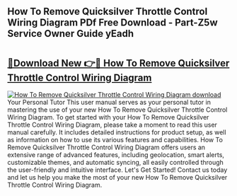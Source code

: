 ## How To Remove Quicksilver Throttle Control Wiring Diagram PDf Free Download - Part-Z5w Service Owner Guide yEadh

# <h2><a href="http://dfquv1.blite.top/?on=How+To+Remove+Quicksilver+Throttle+Control+Wiring+Diagram">🔗Download New 👉🔴 How To Remove Quicksilver Throttle Control Wiring Diagram</a></h2>

[![How To Remove Quicksilver Throttle Control Wiring Diagram download](https://i.imgur.com/lujVjoI.png)](http://dfquv1.blite.top/?on=How+To+Remove+Quicksilver+Throttle+Control+Wiring+Diagram)
Your Personal Tutor This user manual serves as your personal tutor in mastering the use of your new How To Remove Quicksilver Throttle Control Wiring Diagram. To get started with your How To Remove Quicksilver Throttle Control Wiring Diagram, please take a moment to read this user manual carefully. It includes detailed instructions for product setup, as well as information on how to use its various features and capabilities. How To Remove Quicksilver Throttle Control Wiring Diagram offers users an extensive range of advanced features, including geolocation, smart alerts, customizable themes, and automatic syncing, all easily controlled through the user-friendly and intuitive interface. Let's Get Started! Contact us today and let us help you make the most of your new How To Remove Quicksilver Throttle Control Wiring Diagram.
